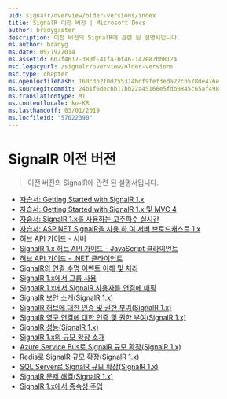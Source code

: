 ```yaml
---
uid: signalr/overview/older-versions/index
title: SignalR 이전 버전 | Microsoft Docs
author: bradygaster
description: 이전 버전의 SignalR에 관련 된 설명서입니다.
ms.author: bradyg
ms.date: 09/19/2014
ms.assetid: 607f4617-380f-41fa-bf46-147e82bb8124
msc.legacyurl: /signalr/overview/older-versions
msc.type: chapter
ms.openlocfilehash: 160c3b2f0d255314bdf9fef3eda22cb578de476e
ms.sourcegitcommit: 24b1f6decbb17bb22a45166e5fdb0845c65af498
ms.translationtype: MT
ms.contentlocale: ko-KR
ms.lasthandoff: 03/01/2019
ms.locfileid: "57022390"
---
```

<a name="signalr-older-versions"></a>SignalR 이전 버전
====================
> 이전 버전의 SignalR에 관련 된 설명서입니다.


- [자습서: Getting Started with SignalR 1.x](tutorial-getting-started-with-signalr.md)
- [자습서: Getting Started with SignalR 1.x 및 MVC 4](tutorial-getting-started-with-signalr-and-mvc-4.md)
- [자습서: SignalR 1.x를 사용하는 고주파수 실시간](tutorial-high-frequency-realtime-with-signalr.md)
- [자습서: ASP.NET SignalR을 사용 하 여 서버 브로드캐스트 1.x](tutorial-server-broadcast-with-aspnet-signalr.md)
- [허브 API 가이드 - 서버](signalr-1x-hubs-api-guide-server.md)
- [SignalR 1.x 허브 API 가이드 - JavaScript 클라이언트](signalr-1x-hubs-api-guide-javascript-client.md)
- [허브 API 가이드 - .NET 클라이언트](signalr-1x-hubs-api-guide-net-client.md)
- [SignalR의 연결 수명 이벤트 이해 및 처리](handling-connection-lifetime-events.md)
- [SignalR 1.x에서 그룹 사용](working-with-groups.md)
- [SignalR 1.x에서 SignalR 사용자를 연결에 매핑](mapping-users-to-connections.md)
- [SignalR 보안 소개(SignalR 1.x)](introduction-to-security.md)
- [SignalR 허브에 대한 인증 및 권한 부여(SignalR 1.x)](hub-authorization.md)
- [SignalR 영구 연결에 대한 인증 및 권한 부여(SignalR 1.x)](persistent-connection-authorization.md)
- [SignalR 성능(SignalR 1.x)](signalr-performance.md)
- [SignalR 1.x의 규모 확장 소개](scaleout-in-signalr.md)
- [Azure Service Bus로 SignalR 규모 확장(SignalR 1.x)](scaleout-with-windows-azure-service-bus.md)
- [Redis로 SignalR 규모 확장(SignalR 1.x)](scaleout-with-redis.md)
- [SQL Server로 SignalR 규모 확장(SignalR 1.x)](scaleout-with-sql-server.md)
- [SignalR 문제 해결(SignalR 1.x)](troubleshooting.md)
- [SignalR 1.x에서 종속성 주입](dependency-injection.md)
